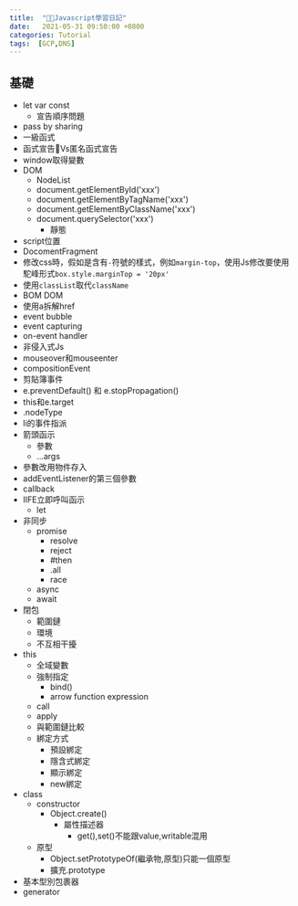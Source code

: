 ```yaml
---
title:  "Javascript學習日記"
date:   2021-05-31 09:50:00 +0800
categories: Tutorial
tags:  [GCP,DNS]
--- 
```

## 基礎
- let var const
    - 宣告順序問題
- pass by sharing
- 一級函式
- 函式宣告Vs匿名函式宣告
- window取得變數
- DOM
    - NodeList
    - document.getElementById('xxx')
    - document.getElementByTagName('xxx')
    - document.getElementByClassName('xxx')
    - document.querySelector('xxx')
        - 靜態
- script位置
- DocomentFragment
- 修改css時，假如是含有`-`符號的樣式，例如`margin-top`，使用Js修改要使用駝峰形式`box.style.marginTop = '20px'`
- 使用`classList`取代`className`
- BOM DOM
- 使用a拆解href
- event bubble
- event capturing
- on-event handler
- 非侵入式Js
- mouseover和mouseenter
- compositionEvent
- 剪貼簿事件
- e.preventDefault() 和 e.stopPropagation()
- this和e.target
- .nodeType
- li的事件指派
- 箭頭函示
    - 參數
    - ...args
- 參數改用物件存入
- addEventListener的第三個參數
- callback
- IIFE立即呼叫函示
    - let
- 非同步
    - promise
        - resolve
        - reject
        - #then
        - .all
        - race
    - async
    - await
- 閉包
    -  範圍鏈
    -  環境
    -  不互相干擾
- this
    - 全域變數
    - 強制指定
        - bind() 
        - arrow function expression
    - call
    - apply
    - 與範圍鏈比較
    - 綁定方式
        - 預設綁定
        - 隱含式綁定
        - 顯示綁定
        - new綁定
- class
    - constructor
        - Object.create()
            - 屬性描述器
                - get(),set()不能跟value,writable混用
    - 原型
        - Object.setPrototypeOf(繼承物,原型)只能一個原型
        - 擴充.prototype
- 基本型別包裹器
- generator